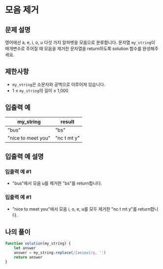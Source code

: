 # 모음 제거

## 문제 설명
영어에선 a, e, i, o, u 다섯 가지 알파벳을 모음으로 분류합니다. 문자열 `my_string`이 매개변수로 주어질 때 모음을 제거한 문자열을 return하도록 solution 함수를 완성해주세요.

## 제한사항
- `my_string`은 소문자와 공백으로 이루어져 있습니다.
- 1 ≤ `my_string`의 길이 ≤ 1,000

## 입출력 예
|my_string|result|
|-----|-----|
|"bus"|"bs"|
|"nice to meet you"|"nc t mt y"|

## 입출력 예 설명

### 입출력 예 #1
- "bus"에서 모음 u를 제거한 "bs"를 return합니다.

### 입출력 예 #1
- "nice to meet you"에서 모음 i, o, e, u를 모두 제거한 "nc t mt y"를 return합니다.

## 나의 풀이
```js
function solution(my_string) {
    let answer
    answer = my_string.replace(/[aeiou]/g, '')
    return answer
}
```
